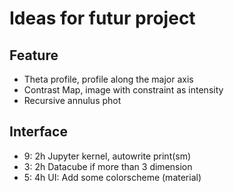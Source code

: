 # Ideas for futur project

## Feature

* Theta profile, profile along the major axis
* Contrast Map, image with constraint as intensity
* Recursive annulus phot

## Interface

* 9: 2h Jupyter kernel, autowrite print(sm)
* 3: 2h Datacube if more than 3 dimension
* 5: 4h UI: Add some colorscheme (material)
